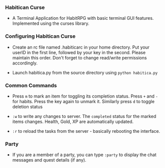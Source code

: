 ### Habitican Curse

* A Terminal Application for HabitRPG with basic terminal GUI features. Implemented using the curses library.

### Configuring Habitican Curse

* Create an rc file named .habiticarc in your home directory. Put your userID in the first line, followed by your key in the second. Please maintain this order. Don't forget to change read/write permissions accordingly.

* Launch habitica.py from the source directory using `python habitica.py`


### Common Commands

* Press `m` to mark an item for toggling its completion status. Press `+` and `-` for habits. Press the key again to unmark it. Similarly press `d` to toggle deletion status

* `:w` to write any changes to server. The `completed` status for the marked items changes. Health, Gold, XP are automatically updated. 

* `:r` to reload the tasks from the server - basically rebooting the interface.

### Party

* If you are a member of a party, you can type `:party` to display the chat messages and quest details (if any).
